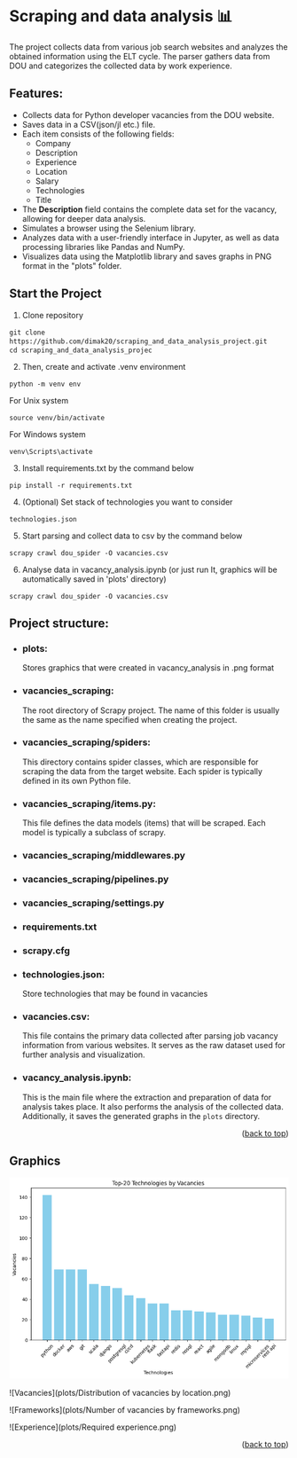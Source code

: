 # Scraping and data analysis 📊

<a id="readme-top"></a>


The project collects data from various job search websites and analyzes the obtained information using the ELT cycle. The parser gathers data from DOU and categorizes the collected data by work experience.

## Features:
- Collects data for Python developer vacancies from the DOU website.
- Saves data in a CSV(json/jl etc.) file.
- Each item consists of the following fields: 
  - Company
  - Description
  - Experience
  - Location
  - Salary
  - Technologies
  - Title
- The **Description** field contains the complete data set for the vacancy, allowing for deeper data analysis.
- Simulates a browser using the Selenium library.
- Analyzes data with a user-friendly interface in Jupyter, as well as data processing libraries like Pandas and NumPy.
- Visualizes data using the Matplotlib library and saves graphs in PNG format in the "plots" folder.

## Start the Project

1. Clone repository  
```shell
git clone https://github.com/dimak20/scraping_and_data_analysis_project.git
cd scraping_and_data_analysis_projec
```
2. Then, create and activate .venv environment  
```shell
python -m venv env
```
For Unix system
```shell
source venv/bin/activate
```

For Windows system

```shell
venv\Scripts\activate
```

3. Install requirements.txt by the command below  


```shell
pip install -r requirements.txt
```

4. (Optional) Set stack of technologies you want to consider
```shell
technologies.json
```

5. Start parsing and collect data to csv by the command below
```shell
scrapy crawl dou_spider -O vacancies.csv
```

6. Analyse data in vacancy_analysis.ipynb (or just run It, graphics will be automatically saved in 'plots' directory)
```shell
scrapy crawl dou_spider -O vacancies.csv
```

## Project structure:
- ### plots:
  Stores graphics that were created in vacancy_analysis in .png format
- ### vacancies_scraping:
  The root directory of Scrapy project. The name of this folder is usually the same as the name specified when creating the project. 

- ### vacancies_scraping/spiders:
  This directory contains spider classes, which are responsible for scraping the data from the target website. Each spider is typically defined in its own Python file.

- ### vacancies_scraping/items.py:
  This file defines the data models (items) that will be scraped. Each model is typically a subclass of scrapy.

- ### vacancies_scraping/middlewares.py

- ### vacancies_scraping/pipelines.py

- ### vacancies_scraping/settings.py

- ### requirements.txt

- ### scrapy.cfg

- ### technologies.json:
  Store technologies that may be found in vacancies

- ### vacancies.csv:
  This file contains the primary data collected after parsing job vacancy information from various websites. It serves as the raw dataset used for further analysis and visualization.

- ### vacancy_analysis.ipynb:
  This is the main file where the extraction and preparation of data for analysis takes place. It also performs the analysis of the collected data. Additionally, it saves the generated graphs in the `plots` directory.

<p align="right">(<a href="#readme-top">back to top</a>)</p>

## Graphics
![Top-20](plots/top_20_technologies.png)


![Vacancies](plots/Distribution of vacancies by location.png)


![Frameworks](plots/Number of vacancies by frameworks.png)


![Experience](plots/Required experience.png)

<p align="right">(<a href="#readme-top">back to top</a>)</p>

